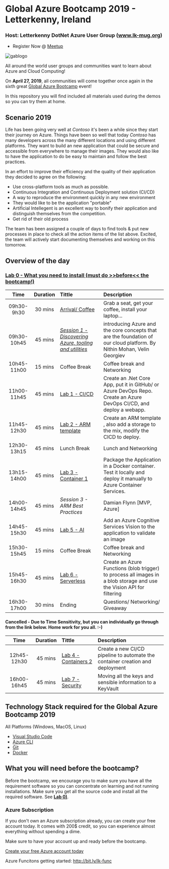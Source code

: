 ﻿# Global Azure Bootcamp 2019 - Letterkenny, Ireland

### Host: Letterkenny DotNet Azure User Group (www.lk-mug.org)

* Register Now @ [Meetup](https://bit.ly/GAB2019LK)

![gablogo][gablogo]

All around the world user groups and communities want to learn about Azure and Cloud Computing!

On **April 27, 2019**, all communities will come together once again in the sixth great [Global Azure Bootcamp](https://global.azurebootcamp.net/) event! 

In this repository you will find included all materials used during the demos so you can try them at home.


## Scenario 2019
Life has been going very well at *Contoso* it's been a while since they start their journey on Azure. Things have been so well that today *Contoso* has many developers across the many different locations and using different platforms.  They want to build an new application that could be secure and accessible from everywhere to manage their images. They would also like to have the application to do be easy to maintain and follow the best practices.

In an effort to improve their efficiency and the quality of their application they decided to agree on the following:

* Use cross-platform tools as much as possible. 
* Continuous Integration and Continuous Deployment solution (CI/CD)
* A way to reproduce the environment quickly in any new environment
* They would like to be the application "portable"
* Artificial Intellegent is an excellent way to bonify their application and distinguish themselves from the competition.
* Get rid of their old process

The team has been assigned a couple of days to find tools & put new processes in place to check all the action items of the list above. Excited, the team will actively start documenting themselves and working on this tomorrow.

## Overview of the day

### [Lab 0 - What you need to install (must do >>before<< the bootcamp!)](./Lab0/README.md) 


Time        | Duration | Tittle                                      | Description  
:----:      | :------: | :-------                                    | :----------- 
09h30-9h30  | 30 mins  | [Arrival/ Coffee](./Locations/README.md)    | Grab a seat, get your coffee, install your laptop...
09h30-10h45 | 45 mins  | *[Session 1 - Discovering Azure, tooling and utilities](./medias/Session1_Azure_Fundamentals.pdf)*               | introducing Azure and the core concepts that are the foundation of our cloud platform. By Nithin Mohan, Velin Georgiev
10h45-11h00 | 15 mins  | Coffee Break                                | Coffee break and Networking 
11h00-11h45 | 45 mins  | [Lab 1 - CI/CD ](./Lab1/README.md)          | Create an .Net Core App, put it in GitHub/ or Azure DevOps Repo. Create an Azure DevOps CI/CD, and deploy a webapp.
11h45-12h30 | 45 mins  | [Lab 2 - ARM template](./Lab2/README.md)    | Create an ARM template , also add a storage to the mix, modify the CICD to deploy.
12h30-13h15 | 45 mins  | Lunch Break                                 |  Lunch and Networking 
13h15-14h00 | 45 mins  | [Lab 3 - Container 1](./Lab3/README.md)     | Package the Application in a Docker container. Test it locally and deploy it manually to Azure Container Services.
14h00-14h45 | 45 mins   | *Session 3 - ARM Best Practices*                |  Damian Flynn [MVP, Azure]
14h45-15h30 | 45 mins  | [Lab 5 - AI](./Lab5/README.md)              | Add an Azure Cognitive Services Vision to the application to validate an image
15h30-15h45 | 15 mins  | Coffee Break                                | Coffee break and Networking 
15h45-16h30 | 45 mins  | [Lab 6 - Serverless](./Lab6/README.md)      | Create an Azure Functions (blob trigger) to process all images in a blob storage and use the Vision API for filtering
16h30-17h00 | 30 mins  | Ending                                      | Questions/ Networking/ Giveaway

#### Cancelled - Due to Time Sensitivity, but you can individually go through  from the link below. Home work for you all. :-)
Time        | Duration | Tittle                                      | Description  
:----:      | :------: | :-------                                    | :----------- 
12h45-12h30 | 45 mins  | [Lab 4 - Containers 2](./Lab4/README.md)    | Create a new CI/CD pipeline to automate the container creation and deployment 
16h00-16h45 | 45 mins  | [Lab 7 - Security](./Lab7/README.md)        | Moving all the keys and sensible information to a KeyVault
## Technology Stack required for the Global Azure Bootcamp 2019

All Platforms (Windows, MacOS, Linux)


* [Visual Studio Code](https://code.visualstudio.com/?WT.mc_id=globalazure-github-frbouche&wt.mc_id=vscom_downloads)
* [Azure CLI](https://docs.microsoft.com/en-us/cli/azure/install-azure-cli?WT.mc_id=globalazure-github-frbouche&view=azure-cli-latest)
* [Git](https://git-scm.com/downloads)
* [Docker](https://www.docker.com/get-started)

## What you will need before the bootcamp?

Before the bootcamp, we encourage you to make sure you have all the requirement software so you can concentrate on learning and not running installations.  Make sure you get all the source code and install all the required software.  See **[Lab 0)](./Lab0/README.md)**.

### Azure Subscription
If you don't own an Azure subscription already, you can create your free account today. It comes with 200$ credit, so you can experience almost everything without spending a dime. 

Make sure to have your account up and ready before the bootcamp.

[Create your free Azure account today](https://azure.microsoft.com/en-us/free/)

[gablogo]: ./medias/GlobalAzureBootcamp2019.png "Global Azure Bootcamp 2019"

Azure Funcitons getting started:
http://bit.ly/lk-func
